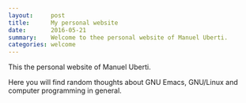 ```yaml
---
layout:     post
title:      My personal website
date:       2016-05-21
summary:    Welcome to thee personal website of Manuel Uberti.
categories: welcome
---
```


This the personal website of Manuel Uberti.

Here you will find random thoughts about GNU Emacs, GNU/Linux and computer
programming in general.
